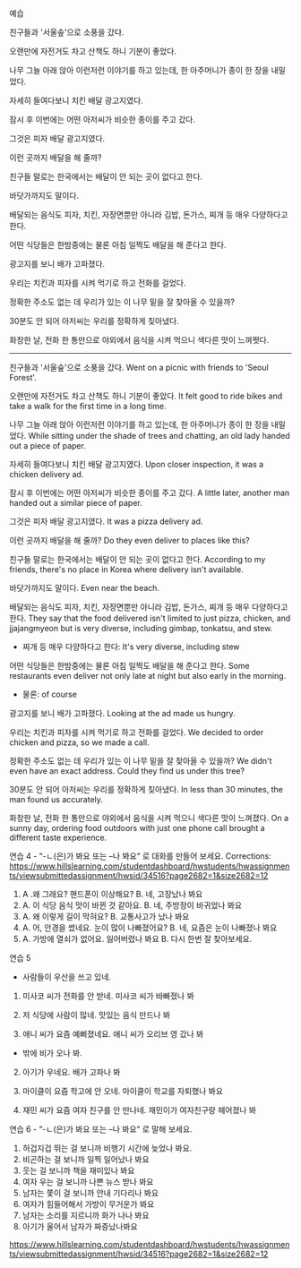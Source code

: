 예습

친구들과 '서울솦'으로 소풍을 갔다.

오랜만에 자전거도 차고 산책도 하니 기분이 좋았다.

나무 그늘 아래 앉아 이런저런 이야기를 하고 있는데, 한 아주머니가 종이 한 장을 내밀었다.

자세히 들여다보니 치킨 배달 광고지였다.

잠시 후 이번에는 어떤 아저씨가 비슷한 종이를 주고 갔다.

그것은 피자 배달 광고지였다.

이런 곳까지 배달을 해 줄까?

친구들 말로는 한국에서는 배달이 안 되는 곳이 없다고 한다.

바닷가까지도 말이다.

배달되는 음식도 피자, 치킨, 자장면뿐만 아니라 김밥, 돈가스, 찌개 등 매우 다양하다고 한다.

어떤 식당들은 한밤중에는 물론 아침 일찍도 배달을 해 준다고 한다.

광고지를 보니 배가 고파졌다.

우리는 치킨과 피자를 시켜 먹기로 하고 전화를 걸었다.

정확한 주소도 없는 데 우리가 있는 이 나무 밑을 잘 찾아올 수 있을까?

30분도 안 되어 아저씨는 우리를 정확하게 칮아냈다.

화창한 날, 전화 한 통만으로 야외에서 음식을 시켜 먹으니 색다른 맛이 느껴쩟다.

---

친구들과 '서울숲'으로 소풍을 갔다.
Went on a picnic with friends to 'Seoul Forest'.

오랜만에 자전거도 차고 산책도 하니 기분이 좋았다.
It felt good to ride bikes and take a walk for the first time in a long time.

나무 그늘 아래 앉아 이런저런 이야기를 하고 있는데, 한 아주머니가 종이 한 장을 내밀었다.
While sitting under the shade of trees and chatting, an old lady handed out a piece of paper.

자세히 들여다보니 치킨 배달 광고지였다.
Upon closer inspection, it was a chicken delivery ad.

잠시 후 이번에는 어떤 아저씨가 비슷한 종이를 주고 갔다.
A little later, another man handed out a similar piece of paper.

그것은 피자 배달 광고지였다.
It was a pizza delivery ad.

이런 곳까지 배달을 해 줄까?
Do they even deliver to places like this?

친구들 말로는 한국에서는 배달이 안 되는 곳이 없다고 한다.
According to my friends, there's no place in Korea where delivery isn't available.

바닷가까지도 말이다.
Even near the beach.

배달되는 음식도 피자, 치킨, 자장면뿐만 아니라 김밥, 돈가스, 찌개 등 매우 다양하다고 한다.
They say that the food delivered isn't limited to just pizza, chicken, and jjajangmyeon but is very diverse, including gimbap, tonkatsu, and stew.

- 찌개 등 매우 다양하다고 한다: It's very diverse, including stew

어떤 식당들은 한밤중에는 물론 아침 일찍도 배달을 해 준다고 한다.
Some restaurants even deliver not only late at night but also early in the morning.

- 물론: of course

광고지를 보니 배가 고파졌다.
Looking at the ad made us hungry.

우리는 치킨과 피자를 시켜 먹기로 하고 전화를 걸었다.
We decided to order chicken and pizza, so we made a call.

정확한 주소도 없는 데 우리가 있는 이 나무 밑을 잘 찾아올 수 있을까?
We didn't even have an exact address. Could they find us under this tree?

30분도 안 되어 아저씨는 우리를 정확하게 칮아냈다.
In less than 30 minutes, the man found us accurately.

화창한 날, 전화 한 통만으로 야외에서 음식을 시켜 먹으니 색다른 맛이 느껴졌다.
On a sunny day, ordering food outdoors with just one phone call brought a different taste experience.

연습 4 - “-ㄴ(은)가 봐요 또는 –나 봐요“ 로 대화를 만들어 보세요.
Corrections: https://www.hillslearning.com/studentdashboard/hwstudents/hwassignments/viewsubmittedassignment/hwsid/34516?page2682=1&size2682=12

1. A .왜 그래요? 핸드폰이 이상해요?
   B. 네, 고장났나 봐요
2. A. 이 식당 음식 맛이 바뀐 것 같아요.
   B. 네, 주방장이 바귀었나 봐요
3. A. 왜 이렇게 길이 막혀요?
   B. 교통사고가 났나 봐요
4. A. 어, 안경을 썼네요. 눈이 많이 나빠졌어요?
   B. 네, 요즘은 눈이 나빠졌나 봐요
5. A. 가방에 열쇠가 없어요. 잃어버렸나 봐요
   B. 다시 한번 잘 찾아보세요.

연습 5

- 사람들이 우산을 쓰고 있네.

1. 미사코 씨가 전화를 안 받네.
   미사코 씨가 바빠졌나 봐

2. 저 식당에 사람이 많네.
   맛있는 음식 만드나 봐

3. 애니 씨가 요즘 예뻐졌네요.
   애니 씨가 오리브 영 갔나 봐

- 밖에 비가 오나 봐.

2. 아기가 우네요.
   배가 고파나 봐

3. 마이클이 요즘 학고에 안 오네.
   마이클이 학교를 자퇴했나 봐요

4. 재민 씨가 요즘 여자 친구를 안 만나네.
   재민이가 여자친구랑 헤어졌나 봐

연습 6 - “-ㄴ(은)가 봐요 또는 –나 봐요“ 로 말해 보세요.

1. 허겁지겁 뛰는 걸 보니까 비행기 시간에 늦었나 봐요.
2. 비곤하는 걸 보니까 일찍 일어났나 봐요
3. 웃는 걸 보니까 책을 재미있나 봐요
4. 여자 우는 걸 보니까 나쁜 뉴스 받나 봐요
5. 남자는 쫓이 걸 보니까 안내 기다리나 봐요
6. 여자가 힘들어해서 가방이 무거운가 봐요
7. 남자는 소리를 지르니까 화가 나나 봐요
8. 아기가 울어서 남자가 짜증났나봐요

https://www.hillslearning.com/studentdashboard/hwstudents/hwassignments/viewsubmittedassignment/hwsid/34516?page2682=1&size2682=12
